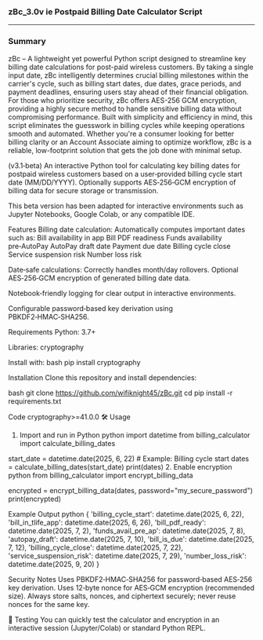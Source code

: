 
 ### zBc_3.0v ie Postpaid Billing Date Calculator Script
---

### Summary
zBc – A lightweight yet powerful Python script designed to streamline key billing date calculations for post-paid wireless customers. By taking a single input date, zBc intelligently determines crucial billing milestones within the carrier's cycle, such as billing start dates, due dates, grace periods, and payment deadlines, ensuring users stay ahead of their financial obligation. For those who prioritize security, zBc offers AES-256 GCM encryption, providing a highly secure method to handle sensitive billing data without compromising performance. Built with simplicity and efficiency in mind, this script eliminates the guesswork in billing cycles while keeping operations smooth and automated. Whether you're a consumer looking for better billing clarity or an Account Associate aiming to optimize workflow, zBc is a reliable, low-footprint solution that gets the job done with minimal setup.

(v3.1‑beta)
An interactive Python tool for calculating key billing dates for postpaid wireless customers based on a user‑provided billing cycle start date (MM/DD/YYYY). Optionally supports AES‑256‑GCM encryption of billing data for secure storage or transmission.

This beta version has been adapted for interactive environments such as Jupyter Notebooks, Google Colab, or any compatible IDE.

Features
Billing date calculation: 
Automatically computes important dates such as:
Bill availability in app
Bill PDF readiness
Funds availability pre‑AutoPay
AutoPay draft date
Payment due date
Billing cycle close
Service suspension risk
Number loss risk

Date‑safe calculations: 
Correctly handles month/day rollovers.
Optional AES‑256‑GCM encryption of generated billing date data.

Notebook‑friendly logging for clear output in interactive environments.

Configurable password‑based key derivation using PBKDF2‑HMAC‑SHA256.

Requirements
Python: 3.7+

Libraries:
cryptography 

Install with:
bash
pip install cryptography

Installation
Clone this repository and install dependencies:

bash
git clone https://github.com/wifiknight45/zBc.git
cd <zBc>
pip install -r requirements.txt

Code
cryptography>=41.0.0
🛠 Usage
1. Import and run in Python
python
import datetime
from billing_calculator import calculate_billing_dates

start_date = datetime.date(2025, 6, 22)  # Example: Billing cycle start
dates = calculate_billing_dates(start_date)
print(dates)
2. Enable encryption
python
from billing_calculator import encrypt_billing_data

encrypted = encrypt_billing_data(dates, password="my_secure_password")
print(encrypted)

Example Output
python
{
  'billing_cycle_start': datetime.date(2025, 6, 22),
  'bill_in_tlife_app': datetime.date(2025, 6, 26),
  'bill_pdf_ready': datetime.date(2025, 7, 2),
  'funds_avail_pre_ap': datetime.date(2025, 7, 8),
  'autopay_draft': datetime.date(2025, 7, 10),
  'bill_is_due': datetime.date(2025, 7, 12),
  'billing_cycle_close': datetime.date(2025, 7, 22),
  'service_suspension_risk': datetime.date(2025, 7, 29),
  'number_loss_risk': datetime.date(2025, 9, 20)
}

Security Notes
Uses PBKDF2‑HMAC‑SHA256 for password‑based AES‑256 key derivation.
Uses 12‑byte nonce for AES‑GCM encryption (recommended size).
Always store salts, nonces, and ciphertext securely; never reuse nonces for the same key.

🧪 Testing
You can quickly test the calculator and encryption in an interactive session (Jupyter/Colab) or standard Python REPL.
